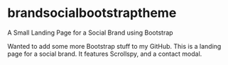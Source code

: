 # brandsocialbootstraptheme
A Small Landing Page for a Social Brand using Bootstrap

Wanted to add some more Bootstrap stuff to my GitHub. 
This is a landing page for a social brand.
It features Scrollspy, and a contact modal.
